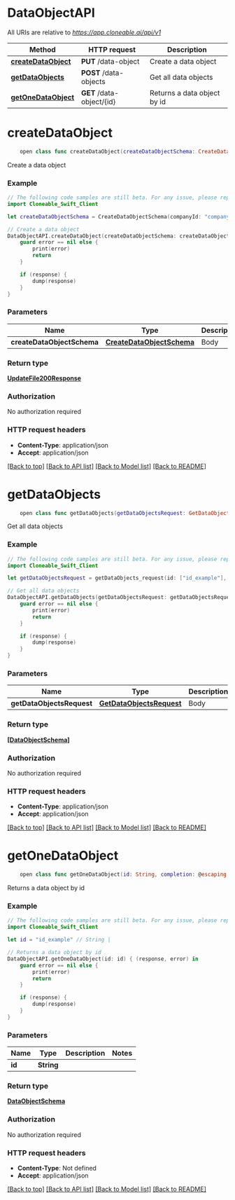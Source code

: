 # DataObjectAPI

All URIs are relative to *https://app.cloneable.ai/api/v1*

Method | HTTP request | Description
------------- | ------------- | -------------
[**createDataObject**](DataObjectAPI.md#createdataobject) | **PUT** /data-object | Create a data object
[**getDataObjects**](DataObjectAPI.md#getdataobjects) | **POST** /data-objects | Get all data objects
[**getOneDataObject**](DataObjectAPI.md#getonedataobject) | **GET** /data-object/{id} | Returns a data object by id


# **createDataObject**
```swift
    open class func createDataObject(createDataObjectSchema: CreateDataObjectSchema? = nil, completion: @escaping (_ data: UpdateFile200Response?, _ error: Error?) -> Void)
```

Create a data object

### Example
```swift
// The following code samples are still beta. For any issue, please report via http://github.com/OpenAPITools/openapi-generator/issues/new
import Cloneable_Swift_Client

let createDataObjectSchema = CreateDataObjectSchema(companyId: "companyId_example", createdAt: Date(), createdBy: "createdBy_example", dynamicObjectId: "dynamicObjectId_example", fields: [DataObjectSchema_fields_inner(arraySubType: "arraySubType_example", displayName: "displayName_example", fieldId: "fieldId_example", uniqueId: "uniqueId_example", linkedObjectDisplayName: "linkedObjectDisplayName_example", linkedObjectName: "linkedObjectName_example", linkedObjectRevision: 123, linkedObjectTemplateId: "linkedObjectTemplateId_example", modifiedAt: Date(), modifiedBy: Date(), name: "name_example", storedValue: "storedValue_example", type: "type_example")], instanceObjectId: "instanceObjectId_example", modifiedAt: Date(), objectDescription: "objectDescription_example", objectDisplayName: "objectDisplayName_example", objectId: "objectId_example", objectName: "objectName_example", objectRevision: 123, objectTemplateRevision: 123, relatedWorkflowInstanceIds: [DataObjectSchema_related_workflow_instance_ids_inner(workflowFinalized: false, workflowInstanceId: "workflowInstanceId_example", workflowName: "workflowName_example")], typeRefId: "typeRefId_example") // CreateDataObjectSchema | Body (optional)

// Create a data object
DataObjectAPI.createDataObject(createDataObjectSchema: createDataObjectSchema) { (response, error) in
    guard error == nil else {
        print(error)
        return
    }

    if (response) {
        dump(response)
    }
}
```

### Parameters

Name | Type | Description  | Notes
------------- | ------------- | ------------- | -------------
 **createDataObjectSchema** | [**CreateDataObjectSchema**](CreateDataObjectSchema.md) | Body | [optional] 

### Return type

[**UpdateFile200Response**](UpdateFile200Response.md)

### Authorization

No authorization required

### HTTP request headers

 - **Content-Type**: application/json
 - **Accept**: application/json

[[Back to top]](#) [[Back to API list]](../README.md#documentation-for-api-endpoints) [[Back to Model list]](../README.md#documentation-for-models) [[Back to README]](../README.md)

# **getDataObjects**
```swift
    open class func getDataObjects(getDataObjectsRequest: GetDataObjectsRequest? = nil, completion: @escaping (_ data: [DataObjectSchema]?, _ error: Error?) -> Void)
```

Get all data objects

### Example
```swift
// The following code samples are still beta. For any issue, please report via http://github.com/OpenAPITools/openapi-generator/issues/new
import Cloneable_Swift_Client

let getDataObjectsRequest = getDataObjects_request(id: ["id_example"], filters: getDataObjects_request_filters(companyId: "companyId_example", createdBy: "createdBy_example", createdAt: "createdAt_example", typeRefId: "typeRefId_example", active: false, environment: "environment_example"), latest: "latest_example") // GetDataObjectsRequest | Body (optional)

// Get all data objects
DataObjectAPI.getDataObjects(getDataObjectsRequest: getDataObjectsRequest) { (response, error) in
    guard error == nil else {
        print(error)
        return
    }

    if (response) {
        dump(response)
    }
}
```

### Parameters

Name | Type | Description  | Notes
------------- | ------------- | ------------- | -------------
 **getDataObjectsRequest** | [**GetDataObjectsRequest**](GetDataObjectsRequest.md) | Body | [optional] 

### Return type

[**[DataObjectSchema]**](DataObjectSchema.md)

### Authorization

No authorization required

### HTTP request headers

 - **Content-Type**: application/json
 - **Accept**: application/json

[[Back to top]](#) [[Back to API list]](../README.md#documentation-for-api-endpoints) [[Back to Model list]](../README.md#documentation-for-models) [[Back to README]](../README.md)

# **getOneDataObject**
```swift
    open class func getOneDataObject(id: String, completion: @escaping (_ data: DataObjectSchema?, _ error: Error?) -> Void)
```

Returns a data object by id

### Example
```swift
// The following code samples are still beta. For any issue, please report via http://github.com/OpenAPITools/openapi-generator/issues/new
import Cloneable_Swift_Client

let id = "id_example" // String | 

// Returns a data object by id
DataObjectAPI.getOneDataObject(id: id) { (response, error) in
    guard error == nil else {
        print(error)
        return
    }

    if (response) {
        dump(response)
    }
}
```

### Parameters

Name | Type | Description  | Notes
------------- | ------------- | ------------- | -------------
 **id** | **String** |  | 

### Return type

[**DataObjectSchema**](DataObjectSchema.md)

### Authorization

No authorization required

### HTTP request headers

 - **Content-Type**: Not defined
 - **Accept**: application/json

[[Back to top]](#) [[Back to API list]](../README.md#documentation-for-api-endpoints) [[Back to Model list]](../README.md#documentation-for-models) [[Back to README]](../README.md)

